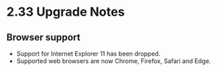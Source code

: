 # 2.33 Upgrade Notes

## Browser support

- Support for Internet Explorer 11 has been dropped.
- Supported web browsers are now Chrome, Firefox, Safari and Edge.
